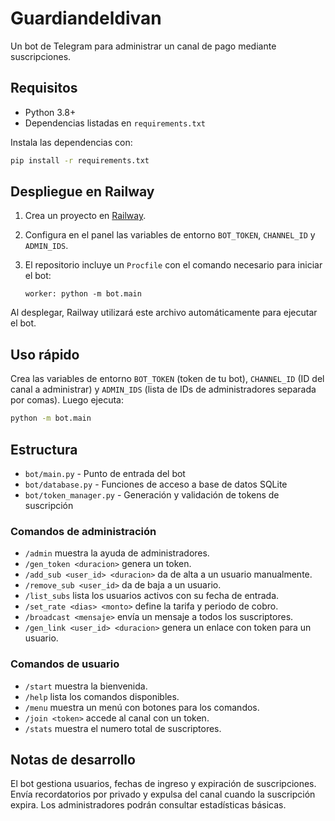 # Guardiandeldivan
Un bot de Telegram para administrar un canal de pago mediante suscripciones.

## Requisitos

- Python 3.8+
- Dependencias listadas en `requirements.txt`

Instala las dependencias con:

```bash
pip install -r requirements.txt
```

## Despliegue en Railway

1. Crea un proyecto en [Railway](https://railway.app/).
2. Configura en el panel las variables de entorno `BOT_TOKEN`, `CHANNEL_ID` y `ADMIN_IDS`.
3. El repositorio incluye un `Procfile` con el comando necesario para iniciar el bot:

   ```
   worker: python -m bot.main
   ```

Al desplegar, Railway utilizará este archivo automáticamente para ejecutar el bot.

## Uso rápido

Crea las variables de entorno `BOT_TOKEN` (token de tu bot), `CHANNEL_ID` (ID del canal a administrar) y `ADMIN_IDS` (lista de IDs de administradores separada por comas). Luego ejecuta:

```bash
python -m bot.main
```

## Estructura

- `bot/main.py` - Punto de entrada del bot
- `bot/database.py` - Funciones de acceso a base de datos SQLite
- `bot/token_manager.py` - Generación y validación de tokens de suscripción

### Comandos de administración

- `/admin` muestra la ayuda de administradores.
- `/gen_token <duracion>` genera un token.
- `/add_sub <user_id> <duracion>` da de alta a un usuario manualmente.
- `/remove_sub <user_id>` da de baja a un usuario.
- `/list_subs` lista los usuarios activos con su fecha de entrada.
- `/set_rate <dias> <monto>` define la tarifa y periodo de cobro.
- `/broadcast <mensaje>` envía un mensaje a todos los suscriptores.
- `/gen_link <user_id> <duracion>` genera un enlace con token para un usuario.

### Comandos de usuario

- `/start` muestra la bienvenida.
- `/help` lista los comandos disponibles.
- `/menu` muestra un menú con botones para los comandos.
- `/join <token>` accede al canal con un token.
- `/stats` muestra el numero total de suscriptores.

## Notas de desarrollo

El bot gestiona usuarios, fechas de ingreso y expiración de suscripciones. Envía recordatorios por privado y expulsa del canal cuando la suscripción expira. Los administradores podrán consultar estadísticas básicas.
